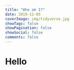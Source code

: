 ```yaml
---
title: "Who am I?"
date: 2019-11-05
coverImage: img/tidyverse.jpg
showTags: false
showPagination: false
showSocial: false
comments: false
---
```



# Hello  

